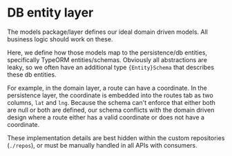# DB entity layer

The models package/layer defines our ideal domain driven models.
All business logic should work on these.

Here, we define how those models map to the persistence/db entities, specifically
TypeORM entities/schemas. Obviously all abstractions are leaky, so we often
have an additional type `{Entity}Schema` that describes these db entities.

For example, in the domain layer, a route can have a coordinate.
In the persistence layer, the coordinate is embedded into the routes tab as two columns,
`lat` and `lng`. Because the schema can't enforce that either both are null or
both are defined,  our schema conflicts with the domain driven design where a route either
has a valid coordinate or does not have a coordinate.

These implementation details are best hidden within the custom repositories (`./repos`), or
must be manually handled in all APIs with consumers. 
